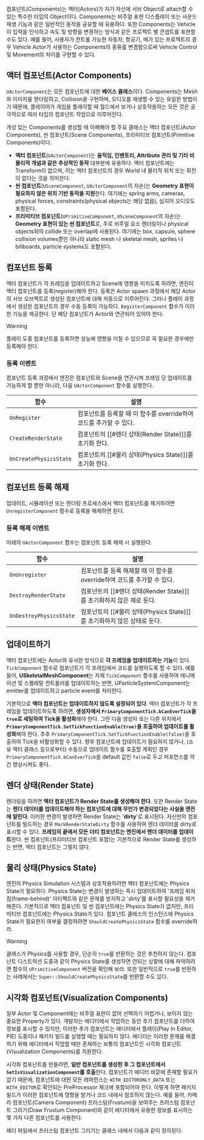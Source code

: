 컴포넌트(Components)는 액터(Actors)가 자기 자신에 서브 Object로 attach할 수 있는 특수한 타입의 Object이다.
Components는 비주얼 표현 디스플레이 또는 사운드 재생 기능과 같은 일반적인 동작을 공유할 때 유용하다. 또한 Components는 Vehicle이 입력을 인식하고 속도 및 방향을 변경하는 방식과 같은 프로젝트 별 콘셉트를 표현할 수도 있다.
예를 들어, 사용자가 컨트롤 가능한 자동차, 항공기, 배가 있는 프로젝트의 경우 Vehicle Actor가 사용하는 Components의 종류를 변경함으로써 Vehicle Control 및 Movement의 차이를 구현할 수 있다.

## 액터 컴포넌트(Actor Components)

`UActorComponent`는 모든 컴포넌트에 대한 **베이스 클래스**이다.
Components는 Mesh와 이미지를 렌더링하고, Collision을 구현하며, 오디오를 재생할 수 있는 유일한 방법이기 때문에, 플레이어가 게임을 플레이할 때 월드에서 보거나 상호작용하는 모든 것은 궁극적으로 여러 타입의 컴포넌트 작업으로 이루어진다.

개성 있는 Components를 생성할 때 이해해야 할 주요 클래스는 액터 컴포넌트(Actor Components), 씬 컴포넌트(Scene Components), 프리미티브 컴포넌트(Primitive Components)이다.
- **액터 컴포넌트**(`UActorComponent`)는 **움직임, 인벤토리, Attribute 관리 및 기타 비물리적 개념과 같은 추상적인 동작** 대부분에 유용하다. 액터 컴포넌트에는 Transform이 없으며, 이는 액터 컴포넌트의 경우 World 내 물리적 위치 또는 회전이 없다는 것을 의미한다.
- **씬 컴포넌트**(`USceneComponent`, `UActorComponent`의 자손)는 **Geometry 표현이 필요하지 않은 위치 기반 동작을 지원**한다. 여기에는 spring arms, cameras, physical forces, constraints(physical objects는 해당 없음), 심지어 오디오도 포함된다.
- **프리미티브 컴포넌트**(`UPrimitiveComponent`, `USceneComponent`의 자손)는 **Geometry 표현이 있는 씬 컴포넌트**로, 주로 비주얼 요소 렌더링이나 physical objects와의 collide 또는 overlap에 사용된다. 여기에는 box, capsule, sphere collision volumes뿐만 아니라 static mesh 나 skeletal mesh, sprites 나 billboards, particle systems도 포함된다.

## 컴포넌트 등록

액터 컴포넌트가 각 프레임을 업데이트하고 Scene에 영향을 미치도록 하려면, 엔진이 액터 컴포넌트를 등록(register)해야 한다.
등록은 Actor spawn 과정에서 해당 Actor의 서브 오브젝트로 생성된 컴포넌트에 대해 자동으로 이루어진다. 그러나 플레이 과정에서 생성된 컴포넌트의 경우 수동 등록이 가능하다.
`RegisterComponent` 함수가 이러한 기능을 제공한다. 단 해당 컴포넌트가 Actor와 연관되어 있어야 한다.

> [!warning]
> 플레이 도중 컴포넌트를 등록하면 성능에 영향을 미칠 수 있으므로 꼭 필요한 경우에만 등록해야 한다.

### 등록 이벤트
컴포넌트 등록 과정에서 엔진은 컴포넌트와 Scene을 연관시켜 프레임 당 업데이트를 가능하게 할 뿐만 아니라, 다음 `UActorComponent` 함수를 실행한다.

| 함수                     | 설명                                         |
| ---------------------- | ------------------------------------------ |
| `OnRegister`           | 컴포넌트를 등록할 때 이 함수를 override하여 코드를 추가할 수 있다. |
| `CreateRenderState`    | 컴포넌트의 [[#렌더 상태(Render State)]]를 초기화 한다.    |
| `OnCreatePhysicsState` | 컴포넌트의 [[#물리 상태(Physics State)]]를 초기화 한다.   |

## 컴포넌트 등록 해제

업데이트, 시뮬레이션 또는 렌더링 프로세스에서 액터 컴포넌트를 제거하려면 `UnregisterComponent` 함수로 등록을 해제하면 된다.

### 등록 해제 이벤트
아래의 `UActorComponent` 함수는 컴포넌트 등록 해제 시 실행된다.

| 함수                      | 설명                                                |
| ----------------------- | ------------------------------------------------- |
| `OnUnregister`          | 컴포넌트를 등록 해제할 때 이 함수를 override하여 코드를 추가할 수 있다.     |
| `DestroyRenderState`    | 컴포넌트의 [[#렌더 상태(Render State)]]를 초기화하지 않은 채로 둔다.   |
| `OnDestroyPhysicsState` | 컴포넌트의 [[#물리 상태(Physics State)]]를 초기화하지 않은 상태로 둔다. |

## 업데이트하기

액터 컴포넌트에는 Actor와 유사한 방식으로 **각 프레임을 업데이트하는 기능**이 있다.
`TickComponent` 함수로 컴포넌트가 각 프레임에서 코드를 실행하도록 할 수 있다. 예를 들어, **USkeletalMeshComponent**는 자체 `TickComponent` 함수를 사용하여 애니메이션 및 스켈레탈 컨트롤러를 업데이트하는 반면, UParticleSystemComponent는 emitter를 업데이트하고 particle event를 처리한다.

기본적으로 **액터 컴포넌트는 업데이트하지 않도록 설정되어 있다**.
액터 컴포넌트가 각 프레임을 업데이트하도록 하려면, **생성자에서 `PrimaryComponentTick.bCanEverTick`을 `true`로 세팅하여 Tick을 활성화**해야 한다. 그런 다음 생성자 또는 다른 위치에서 **`PrimaryComponentTick.SetTickFunctionEnable(true)`을 호출하여 업데이트를 활성화**해야 한다. 추후 `PrimaryComponentTick.SetTickFunctionEnable(false)`을 호출하여 Tick을 비활성화할 수 있다.
향후 컴포넌트에 업데이트가 필요하지 않거나, (소유 액터 클래스 등으로부터) 수동으로 업데이트 함수를 호출할 계획인 경우 `PrimaryComponentTick.bCanEverTick`을 default 값인 `false`로 두고 퍼포먼스를 약간 향상시켜도 좋다.

## 렌더 상태(Render State)

렌더링을 하려면 **액터 컴포넌트가 Render State를 생성해야 한다**. 또한 Render State는 **렌더 데이터를 업데이트해야 하는 컴포넌트에 대해 무언가 변경되었다는 사실을 엔진에 알린다**. 이러한 변경이 발생하면 Render State는 '**dirty**'로 표시된다.
자신만의 컴포넌트를 빌드하는 경우 `MarkRenderStateDirty` 함수를 사용하여 렌더 데이터를 dirty로 표시할 수 있다.
**프레임의 끝에서 모든 더티 컴포넌트는 엔진에서 렌더 데이터를 업데이트**한다.
씬 컴포넌트(프리미티브 컴포넌트 포함)는 기본적으로 Render State를 생성하는 반면, 액터 컴포넌트는 그렇지 않다.


## 물리 상태(Physics State)

엔진의 Physics Simulation 시스템과 상호작용하려면 액터 컴포넌트에는 Physics State가 필요하다.
Physics State는 변경이 발생하는 즉시 업데이트하여 '프레임 뒤처짐(frame-behind)' 아티팩트와 같은 문제를 방지하고 'dirty'를 표시할 필요성을 제거해준다.
기본적으로 액터 컴포넌트 및 씬 컴포넌트에는 Physics State가 없지만, 프리미티브 컴포넌트에는 Physics State가 있다. 컴포넌트 클래스의 인스턴스에 Physics State가 필요한지 여부를 결정하려면 `ShouldCreatePhysicsState` 함수를 override하라.

> [!warning]
> 클래스가 Physics를 사용할 경우, 단순히 `true`를 반환하는 것은 추천하지 않는다.
> 컴포넌트 디스트럭션 도중과 같이 Physics State를 생성하면 안되는 상황에 대해 파악하려면 함수의 `UPrimitiveComponent` 버전을 확인해 보라. 또한 일반적으로 `true`를 반환하는 사례에서는 `Super::ShouldCreatePhysicsState`를 반환할 수도 있다.


## 시각화 컴포넌트(Visualization Components)

일부 Actor 및 Component에는 비주얼 표현이 없어 선택하기 어렵거나, 보이지 않는 중요한 Property가 있다. 개발자는 에디터에서 작업하는 동안 추가 컴포넌트를 더하여 정보를 표시할 수 있지만, 이러한 추가 컴포넌트는 에디터에서 플레이(Play In Editor, PIE) 도중이나 패키지 빌드를 실행할 때는 필요하지 않다.
에디터는 이러한 문제를 해결하기 위해 에디터에서 작업할 때만 존재하는 보통의 컴포넌트인 시각화 컴포넌트(Visualization Components)를 지원한다.

시각화 컴포넌트를 만들려면, **일반 컴포넌트를 생성한 후 그 컴포넌트에서 `SetIsVisualizationComponent`를 호출**한다. 컴포넌트가 에디터 바깥에 존재할 필요가 없기 때문에, 컴포넌트에 대한 모든 레퍼런스는 `WITH_EDITORONLY_DATA` 또는 `WITH_EDITOR`로 확인되는 PreProcessor 체크에 포함되어야 한다. 이렇게 하면 패키지 빌드가 이러한 컴포넌트에 영향을 받거나 코드 내에서 참조하지 않는다. 예를 들어, 카메라 컴포넌트(Camera Component) 프러스텀(Frustum)을 보여주는 프러스텀 컴포넌트 그리기(Draw Frustum Component)와 같이 에디터에서 유용한 정보를 표시하는 몇 가지 다른 컴포넌트를 사용한다.

헤더 파일에서 프러스텀 컴포넌트 그리기는 클래스 내에서 다음과 같이 정의된다.
